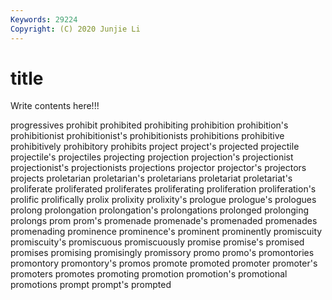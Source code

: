 ```yaml
---
Keywords: 29224
Copyright: (C) 2020 Junjie Li
---
```


# title

Write contents here!!!

progressives 
prohibit 
prohibited 
prohibiting 
prohibition 
prohibition's 
prohibitionist
prohibitionist's 
prohibitionists 
prohibitions 
prohibitive 
prohibitively 
prohibitory 
prohibits 
project 
project's 
projected
projectile 
projectile's 
projectiles 
projecting 
projection 
projection's 
projectionist 
projectionist's 
projectionists 
projections
projector 
projector's 
projectors 
projects 
proletarian 
proletarian's 
proletarians 
proletariat 
proletariat's 
proliferate
proliferated 
proliferates 
proliferating 
proliferation 
proliferation's 
prolific 
prolifically 
prolix 
prolixity 
prolixity's
prologue 
prologue's 
prologues 
prolong 
prolongation 
prolongation's 
prolongations 
prolonged 
prolonging 
prolongs
prom 
prom's 
promenade 
promenade's 
promenaded 
promenades 
promenading 
prominence 
prominence's 
prominent
prominently 
promiscuity 
promiscuity's 
promiscuous 
promiscuously 
promise 
promise's 
promised 
promises 
promising
promisingly 
promissory 
promo 
promo's 
promontories 
promontory 
promontory's 
promos 
promote 
promoted
promoter 
promoter's 
promoters 
promotes 
promoting 
promotion 
promotion's 
promotional 
promotions 
prompt
prompt's 
prompted 

